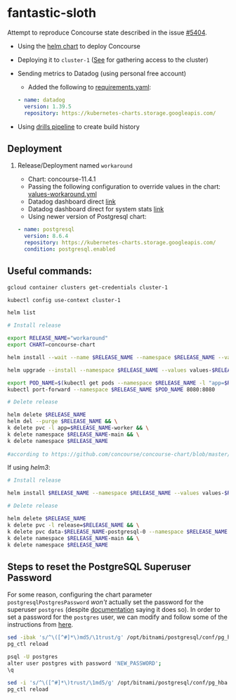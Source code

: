 # fantastic-sloth

Attempt to reproduce Concourse state described in the issue [#5404](https://github.com/concourse/concourse/issues/5404).

- Using the [helm chart](https://github.com/concourse/concourse-chart) to deploy Concourse
- Deploying it to `cluster-1` ([See](https://github.com/concourse/hush-house#gathering-acccess-to-the-cluster) for gathering access to the cluster)
- Sending metrics to Datadog (using personal free account)
	* Added the following to [requirements.yaml](https://github.com/concourse/concourse-chart/blob/master/requirements.yaml):

	```yaml
    - name: datadog
      version: 1.39.5
      repository: https://kubernetes-charts.storage.googleapis.com/
	```

- Using [drills pipeline](https://github.com/concourse/drills/blob/master/longevity/lidar-test) to create build history

## Deployment

1. Release/Deployment named `workaround`

    - Chart: concourse-11.4.1
    - Passing the following configuration to override values in the chart: [values-workaround.yml](values-workaround.yml)
    - Datadog dashboard direct [link](https://p.datadoghq.com/sb/2x0hq9m0hhctg8bs-8ea44961896ba6e7f04bb84a172cc88f)
    - Datadog dashboard direct for system stats [link](https://p.datadoghq.com/sb/2x0hq9m0hhctg8bs-5ebd02a1fe0b800b883b05c805807c3a)
    - Using newer version of Postgresql chart:

    ```yaml
    - name: postgresql
      version: 8.6.4
      repository: https://kubernetes-charts.storage.googleapis.com/
      condition: postgresql.enabled
    ```

## Useful commands:

```bash
gcloud container clusters get-credentials cluster-1

kubectl config use-context cluster-1

helm list

# Install release

export RELEASE_NAME="workaround"
export CHART=concourse-chart

helm install --wait --name $RELEASE_NAME --namespace $RELEASE_NAME --values values-$RELEASE_NAME.yml $CHART

helm upgrade --install --namespace $RELEASE_NAME --values values-$RELEASE_NAME.yml $RELEASE_NAME $CHART

export POD_NAME=$(kubectl get pods --namespace $RELEASE_NAME -l "app=$RELEASE_NAME-web" -o jsonpath="{.items[0].metadata.name}") && \
kubectl port-forward --namespace $RELEASE_NAME $POD_NAME 8080:8080

# Delete release

helm delete $RELEASE_NAME
helm del --purge $RELEASE_NAME && \
k delete pvc -l app=$RELEASE_NAME-worker && \
k delete namespace $RELEASE_NAME-main && \
k delete namespace $RELEASE_NAME
 
#according to https://github.com/concourse/concourse-chart/blob/master/README.md#cleanup-orphaned-persistent-volumes

```

If using *helm3*:

```bash
# Install release

helm install $RELEASE_NAME --namespace $RELEASE_NAME --values values-$RELEASE_NAME.yml $CHART --create-namespace --dependency-update

# Delete release

helm delete $RELEASE_NAME
k delete pvc -l release=$RELEASE_NAME && \
k delete pvc data-$RELEASE_NAME-postgresql-0 --namespace $RELEASE_NAME && \
k delete namespace $RELEASE_NAME-main && \
k delete namespace $RELEASE_NAME

```

## Steps to reset the PostgreSQL Superuser Password

For some reason, configuring the chart parameter `postgresqlPostgresPassword` _won't_ actually set the password for 
the superuser `postgres` (despite [documentation](https://github.com/bitnami/charts/blob/60e3c4ca54f28c27c5d6d1aa9ac6650f4cd56fcd/bitnami/postgresql/values.yaml#L134) 
saying it does so). In order to set a password for the `postgres` user, we can modify and follow some of the instructions from [here](https://docs.bitnami.com/aws/infrastructure/postgresql/administration/change-reset-password/).

```bash
sed -ibak 's/^\([^#]*\)md5/\1trust/g' /opt/bitnami/postgresql/conf/pg_hba.conf
pg_ctl reload

psql -U postgres
alter user postgres with password 'NEW_PASSWORD';
\q

sed -i 's/^\([^#]*\)trust/\1md5/g' /opt/bitnami/postgresql/conf/pg_hba.conf
pg_ctl reload
```
